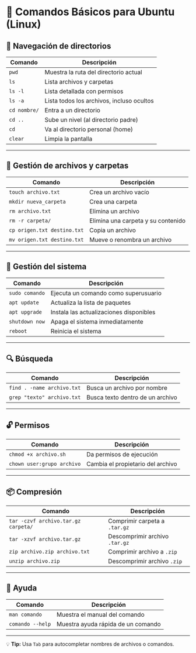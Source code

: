 # 🐧 Comandos Básicos para Ubuntu (Linux)

## 📁 Navegación de directorios

| Comando      | Descripción                               |
| ------------ | ----------------------------------------- |
| `pwd`        | Muestra la ruta del directorio actual     |
| `ls`         | Lista archivos y carpetas                 |
| `ls -l`      | Lista detallada con permisos              |
| `ls -a`      | Lista todos los archivos, incluso ocultos |
| `cd nombre/` | Entra a un directorio                     |
| `cd ..`      | Sube un nivel (al directorio padre)       |
| `cd`         | Va al directorio personal (home)          |
| `clear`      | Limpia la pantalla                        |

---

## 📄 Gestión de archivos y carpetas

| Comando                     | Descripción                        |
| --------------------------- | ---------------------------------- |
| `touch archivo.txt`         | Crea un archivo vacío              |
| `mkdir nueva_carpeta`       | Crea una carpeta                   |
| `rm archivo.txt`            | Elimina un archivo                 |
| `rm -r carpeta/`            | Elimina una carpeta y su contenido |
| `cp origen.txt destino.txt` | Copia un archivo                   |
| `mv origen.txt destino.txt` | Mueve o renombra un archivo        |

---

## 🔧 Gestión del sistema

| Comando        | Descripción                             |
| -------------- | --------------------------------------- |
| `sudo comando` | Ejecuta un comando como superusuario    |
| `apt update`   | Actualiza la lista de paquetes          |
| `apt upgrade`  | Instala las actualizaciones disponibles |
| `shutdown now` | Apaga el sistema inmediatamente         |
| `reboot`       | Reinicia el sistema                     |

---

## 🔍 Búsqueda

| Comando                    | Descripción                      |
| -------------------------- | -------------------------------- |
| `find . -name archivo.txt` | Busca un archivo por nombre      |
| `grep "texto" archivo.txt` | Busca texto dentro de un archivo |

---

## 🔓 Permisos

| Comando                    | Descripción                       |
| -------------------------- | --------------------------------- |
| `chmod +x archivo.sh`      | Da permisos de ejecución          |
| `chown user:grupo archivo` | Cambia el propietario del archivo |

---

## 📦 Compresión

| Comando                             | Descripción                    |
| ----------------------------------- | ------------------------------ |
| `tar -czvf archivo.tar.gz carpeta/` | Comprimir carpeta a `.tar.gz`  |
| `tar -xzvf archivo.tar.gz`          | Descomprimir archivo `.tar.gz` |
| `zip archivo.zip archivo.txt`       | Comprimir archivo a `.zip`     |
| `unzip archivo.zip`                 | Descomprimir archivo `.zip`    |

---

## 💬 Ayuda

| Comando          | Descripción                        |
| ---------------- | ---------------------------------- |
| `man comando`    | Muestra el manual del comando      |
| `comando --help` | Muestra ayuda rápida de un comando |

---

💡 **Tip:** Usa `Tab` para autocompletar nombres de archivos o comandos.
